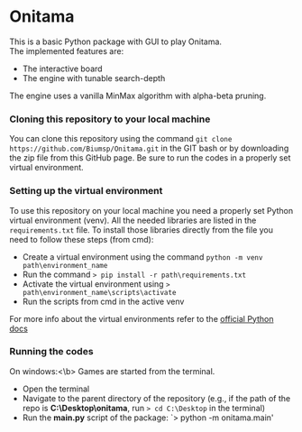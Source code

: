# Onitama
This is a basic Python package with GUI to play Onitama.<br/>
The implemented features are:
- The interactive board 
- The engine with tunable search-depth

The engine uses a vanilla MinMax algorithm with alpha-beta pruning.

### Cloning this repository to your local machine
You can clone this repository using the command `git clone https://github.com/Biumsp/Onitama.git` in the GIT bash or by downloading the zip file from this GitHub page.
Be sure to run the codes in a properly set virtual environment.

### Setting up the virtual environment
To use this repository on your local machine you need a properly set Python virtual environment (venv).
All the needed libraries are listed in the `requirements.txt` file.
To install those libraries directly from the file you need to follow these steps (from cmd):
- Create a virtual environment using the command `python -m venv path\environment_name`
- Run the command `> pip install -r path\requirements.txt`
- Activate the virtual environment using `> path\environment_name\scripts\activate`
- Run the scripts from cmd in the active venv

For more info about the virtual environments refer to the [official Python docs](https://docs.python.org/3/library/venv.html)

### Running the codes
On windows:<\b>
Games are started from the terminal. 
- Open the terminal
- Navigate to the parent directory of the repository (e.g., if the path of the repo is **C:\Desktop\onitama**, run `> cd C:\Desktop` in the terminal)
- Run the **main.py** script of the package: `> python -m onitama.main'
